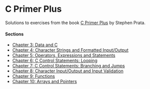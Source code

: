 C Primer Plus
=============

Solutions to exercises from the book [C Primer Plus](http://www.amazon.com/Primer-Plus-6th-Developers-Library/dp/0321928423/ref=sr_1_1?ie=UTF8&qid=1444160774&sr=8-1&keywords=c+primer+plus) by Stephen Prata.

#### Sections

- [Chapter 3: Data and C](ch03/)
- [Chapter 4: Character Strings and Formatted Input/Output](ch04/)
- [Chapter 5: Operators, Expressions and Statements](ch05/)
- [Chapter 6: C Control Statements: Looping](ch06/)
- [Chapter 7: C Control Statements: Branching and Jumps](ch07/)
- [Chapter 8: Character Input/Output and Input Validation](ch08/)
- [Chapter 9: Functions](ch09/)
- [Chapter 10: Arrays and Pointers](ch10/)
